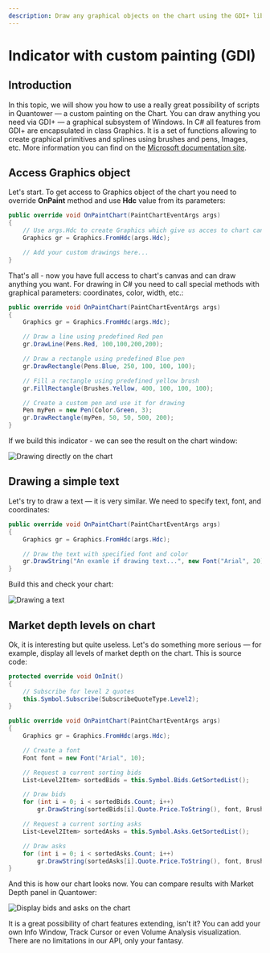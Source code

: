 ```yaml
---
description: Draw any graphical objects on the chart using the GDI+ library
---
```


# Indicator with custom painting \(GDI\)

## Introduction

In this topic, we will show you how to use a really great possibility of scripts in Quantower — a custom painting on the Chart. You can draw anything you need via GDI+ — a graphical subsystem of Windows. In C\# all features from GDI+ are encapsulated in class Graphics. It is a set of functions allowing to create graphical primitives and splines using brushes and pens, Images, etc. More information you can find on the [Microsoft documentation site](https://docs.microsoft.com/ru-ru/dotnet/api/system.drawing.graphics?redirectedfrom=MSDN&view=netframework-4.7.2).

## Access Graphics object

Let's start. To get access to Graphics object of the chart you need to override **OnPaint** method and use **Hdc** value from its parameters:

```csharp
public override void OnPaintChart(PaintChartEventArgs args)
{
    // Use args.Hdc to create Graphics which give us acces to chart canvas
    Graphics gr = Graphics.FromHdc(args.Hdc);                        

    // Add your custom drawings here...
}
```

That's all - now you have full access to chart's canvas and can draw anything you want. For drawing in C\# you need to call special methods with graphical parameters: coordinates, color, width, etc.:

```csharp
public override void OnPaintChart(PaintChartEventArgs args)
{
    Graphics gr = Graphics.FromHdc(args.Hdc);

    // Draw a line using predefined Red pen
    gr.DrawLine(Pens.Red, 100,100,200,200);

    // Draw a rectangle using predefined Blue pen
    gr.DrawRectangle(Pens.Blue, 250, 100, 100, 100);

    // Fill a rectangle using predefined yellow brush
    gr.FillRectangle(Brushes.Yellow, 400, 100, 100, 100);            

    // Create a custom pen and use it for drawing
    Pen myPen = new Pen(Color.Green, 3);
    gr.DrawRectangle(myPen, 50, 50, 500, 200);
}
```

If we build this indicator - we can see the result on the chart window:

![Drawing directly on the chart](../.gitbook/assets/primitives.png)

## Drawing a simple text

Let's try to draw a text — it is very similar. We need to specify text, font, and coordinates:

```csharp
public override void OnPaintChart(PaintChartEventArgs args)
{
    Graphics gr = Graphics.FromHdc(args.Hdc);

    // Draw the text with specified font and color
    gr.DrawString("An examle if drawing text...", new Font("Arial", 20), Brushes.Red, 100, 100);    
}
```

Build this and check your chart:

![Drawing a text](../.gitbook/assets/text.png)

## Market depth levels on chart

Ok, it is interesting but quite useless. Let's do something more serious — for example, display all levels of market depth on the chart. This is source code:

```csharp
protected override void OnInit()
{
    // Subscribe for level 2 quotes            
    this.Symbol.Subscribe(SubscribeQuoteType.Level2);
}

public override void OnPaintChart(PaintChartEventArgs args)
{
    Graphics gr = Graphics.FromHdc(args.Hdc);

    // Create a font
    Font font = new Font("Arial", 10);

    // Request a current sorting bids
    List<Level2Item> sortedBids = this.Symbol.Bids.GetSortedList();

    // Draw bids
    for (int i = 0; i < sortedBids.Count; i++)
        gr.DrawString(sortedBids[i].Quote.Price.ToString(), font, Brushes.LightGray, 20, 23 * i + 30);

    // Request a current sorting asks
    List<Level2Item> sortedAsks = this.Symbol.Asks.GetSortedList();

    // Draw asks
    for (int i = 0; i < sortedAsks.Count; i++)
        gr.DrawString(sortedAsks[i].Quote.Price.ToString(), font, Brushes.LightGray, 100, 23 * i + 30);     
}
```

And this is how our chart looks now. You can compare results with Market Depth panel in Quantower:

![Display bids and asks on the chart](../.gitbook/assets/level2.png)

It is a great possibility of chart features extending, isn't it? You can add your own Info Window, Track Cursor or even Volume Analysis visualization. There are no limitations in our API, only your fantasy.

